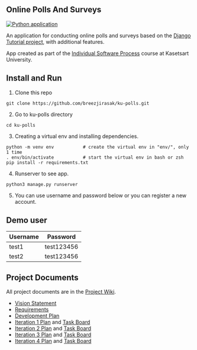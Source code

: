 ## Online Polls And Surveys

[![Python application](https://github.com/breezjirasak/ku-polls/actions/workflows/python-app.yml/badge.svg)](https://github.com/breezjirasak/ku-polls/actions/workflows/python-app.yml)

An application for conducting online polls and surveys based
on the [Django Tutorial project](https://docs.djangoproject.com/en/4.1/intro/tutorial01/), with
additional features.

App created as part of the [Individual Software Process](
https://cpske.github.io/ISP) course at Kasetsart University.

## Install and Run

1. Clone this repo

```
git clone https://github.com/breezjirasak/ku-polls.git
```

2. Go to ku-polls directory

```
cd ku-polls
```

3. Creating a virtual env and installing dependencies.

```
python -m venv env           # create the virtual env in "env/", only 1 time
. env/bin/activate           # start the virtual env in bash or zsh
pip install -r requirements.txt
```

4. Runserver to see app.

```
python3 manage.py runserver
```

5. You can use username and password below or you can register a new account.

## Demo user

| Username  | Password  |
|-----------|-----------|
|   test1   | test123456 |
|   test2   | test123456 |

## Project Documents

All project documents are in the [Project Wiki](../../wiki/Home).

- [Vision Statement](../../wiki/Vision%20Statement)
- [Requirements](../../wiki/Requirements)
- [Development Plan](../../wiki/Development%20Plan)
- [Iteration 1 Plan](../../wiki/Iteration%201%20Plan) and [Task Board](https://github.com/users/breezjirasak/projects/1/views/2)
- [Iteration 2 Plan](../../wiki/Iteration%202%20Plan) and [Task Board](https://github.com/users/breezjirasak/projects/1/views/5)
- [Iteration 3 Plan](../../wiki/Iteration%203%20Plan) and [Task Board](https://github.com/users/breezjirasak/projects/1/views/6)
- [Iteration 4 Plan](../../wiki/Iteration%204%20Plan) and [Task Board](https://github.com/users/breezjirasak/projects/1/views/7)

